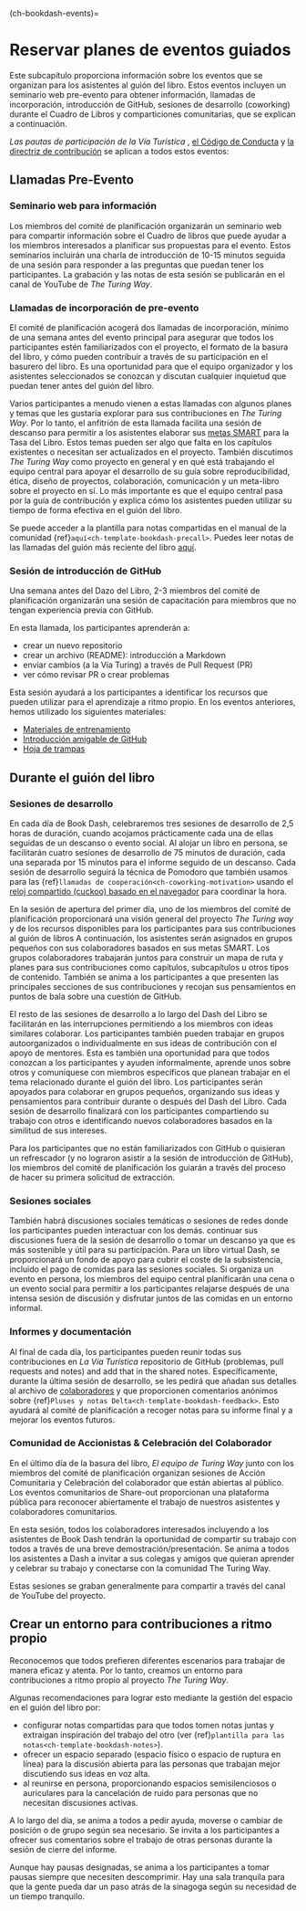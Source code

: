 (ch-bookdash-events)=
# Reservar planes de eventos guiados

Este subcapítulo proporciona información sobre los eventos que se organizan para los asistentes al guión del libro. Estos eventos incluyen un seminario web pre-evento para obtener información, llamadas de incorporación, introducción de GitHub, sesiones de desarrollo (coworking) durante el Cuadro de Libros y comparticiones comunitarias, que se explican a continuación.

_Las pautas de participación de la Vía Turística_ , [el Código de Conducta](https://the-turing-way.netlify.app/community-handbook/coc.html) y [la directriz de contribución](https://github.com/alan-turing-institute/the-turing-way/blob/main/CONTRIBUTING.md) se aplican a todos estos eventos:

## Llamadas Pre-Evento

### Seminario web para información

Los miembros del comité de planificación organizarán un seminario web para compartir información sobre el Cuadro de libros que puede ayudar a los miembros interesados a planificar sus propuestas para el evento. Estos seminarios incluirán una charla de introducción de 10-15 minutos seguida de una sesión para responder a las preguntas que puedan tener los participantes. La grabación y las notas de esta sesión se publicarán en el canal de YouTube de _The Turing Way_.

### Llamadas de incorporación de pre-evento

El comité de planificación acogerá dos llamadas de incorporación, mínimo de una semana antes del evento principal para asegurar que todos los participantes estén familiarizados con el proyecto, el formato de la basura del libro, y cómo pueden contribuir a través de su participación en el basurero del libro. Es una oportunidad para que el equipo organizador y los asistentes seleccionados se conozcan y discutan cualquier inquietud que puedan tener antes del guión del libro.

Varios participantes a menudo vienen a estas llamadas con algunos planes y temas que les gustaría explorar para sus contribuciones en _The Turing Way_. Por lo tanto, el anfitrión de esta llamada facilita una sesión de descanso para permitir a los asistentes elaborar sus [metas SMART](https://www.atlassian.com/blog/productivity/how-to-write-smart-goals) para la Tasa del Libro. Estos temas pueden ser algo que falta en los capítulos existentes o necesitan ser actualizados en el proyecto. También discutimos _The Turing Way_ como proyecto en general y en qué está trabajando el equipo central para apoyar el desarrollo de su guía sobre reproducibilidad, ética, diseño de proyectos, colaboración, comunicación y un meta-libro sobre el proyecto en sí. Lo más importante es que el equipo central pasa por la guía de contribución y explica cómo los asistentes pueden utilizar su tiempo de forma efectiva en el guión del libro.

Se puede acceder a la plantilla para notas compartidas en el manual de la comunidad {ref}`aquí<ch-template-bookdash-precall>`. Puedes leer notas de las llamadas del guión más reciente del libro [aquí](https://hackmd.io/@turingway).

### Sesión de introducción de GitHub

Una semana antes del Dazo del Libro, 2-3 miembros del comité de planificación organizarán una sesión de capacitación para miembros que no tengan experiencia previa con GitHub.

En esta llamada, los participantes aprenderán a:
- crear un nuevo repositorio
- crear un archivo (README): introducción a Markdown
- enviar cambios (a la Vía Turing) a través de Pull Request (PR)
- ver cómo revisar PR o crear problemas

Esta sesión ayudará a los participantes a identificar los recursos que pueden utilizar para el aprendizaje a ritmo propio. En los eventos anteriores, hemos utilizado los siguientes materiales:
- [Materiales de entrenamiento](https://malvikasharan.github.io/developing_collaborative_document)
- [Introducción amigable de GitHub](https://docs.google.com/presentation/d/e/2PACX-1vR-Qu4kYulSMGnnAHH9-OonNiLkaJrsolEecEkt0VD5_3PmKWePmiSQwxK3QHoq5gNsL-MJKowmgsAx/pub?start=false&loop=false&delayms=3000)
- [Hoja de trampas](https://guides.github.com/pdfs/markdown-cheatsheet-online.pdf)

## Durante el guión del libro

### Sesiones de desarrollo

En cada día de Book Dash, celebraremos tres sesiones de desarrollo de 2,5 horas de duración, cuando acojamos prácticamente cada una de ellas seguidas de un descanso o evento social. Al alojar un libro en persona, se facilitarán cuatro sesiones de desarrollo de 75 minutos de duración, cada una separada por 15 minutos para el informe seguido de un descanso. Cada sesión de desarrollo seguirá la técnica de Pomodoro que también usamos para las {ref}`llamadas de cooperación<ch-coworking-motivation>` usando el [reloj compartido (cuckoo) basado en el navegador](https://cuckoo.team/tw-bookdash) para coordinar la hora.

En la sesión de apertura del primer día, uno de los miembros del comité de planificación proporcionará una visión general del proyecto _The Turing way_ y de los recursos disponibles para los participantes para sus contribuciones al guión de libros A continuación, los asistentes serán asignados en grupos pequeños con sus colaboradores basados en sus metas SMART. Los grupos colaboradores trabajarán juntos para construir un mapa de ruta y planes para sus contribuciones como capítulos, subcapítulos u otros tipos de contenido. También se anima a los participantes a que presenten las principales secciones de sus contribuciones y recojan sus pensamientos en puntos de bala sobre una cuestión de GitHub.

El resto de las sesiones de desarrollo a lo largo del Dash del Libro se facilitarán en las interrupciones permitiendo a los miembros con ideas similares colaborar. Los participantes también pueden trabajar en grupos autoorganizados o individualmente en sus ideas de contribución con el apoyo de mentores. Esta es también una oportunidad para que todos conozcan a los participantes y ayuden informalmente, aprende unos sobre otros y comuníquese con miembros específicos que planean trabajar en el tema relacionado durante el guión del libro. Los participantes serán apoyados para colaborar en grupos pequeños, organizando sus ideas y pensamientos para contribuir durante o después del Dash del Libro. Cada sesión de desarrollo finalizará con los participantes compartiendo su trabajo con otros e identificando nuevos colaboradores basados en la similitud de sus intereses.

Para los participantes que no están familiarizados con GitHub o quisieran un refrescador (y no lograron asistir a la sesión de introducción de GitHub), los miembros del comité de planificación los guiarán a través del proceso de hacer su primera solicitud de extracción.

### Sesiones sociales

También habrá discusiones sociales temáticas o sesiones de redes donde los participantes pueden interactuar con los demás. continuar sus discusiones fuera de la sesión de desarrollo o tomar un descanso ya que es más sostenible y útil para su participación. Para un libro virtual Dash, se proporcionará un fondo de apoyo para cubrir el coste de la subsistencia, incluido el pago de comidas para las sesiones sociales. Si organiza un evento en persona, los miembros del equipo central planificarán una cena o un evento social para permitir a los participantes relajarse después de una intensa sesión de discusión y disfrutar juntos de las comidas en un entorno informal.

### Informes y documentación

Al final de cada día, los participantes pueden reunir todas sus contribuciones en _La Vía Turística_ repositorio de GitHub (problemas, pull requests and notes) and add that in the shared notes. Específicamente, durante la última sesión de desarrollo, se les pedirá que añadan sus detalles al archivo de [colaboradores](https://github.com/alan-turing-institute/the-turing-way/tree/book-dash-chapter/contributors.md) y que proporcionen comentarios anónimos sobre {ref}`Pluses y notas Delta<ch-template-bookdash-feedback>`. Esto ayudará al comité de planificación a recoger notas para su informe final y a mejorar los eventos futuros.

### Comunidad de Accionistas & Celebración del Colaborador

En el último día de la basura del libro, _El equipo de Turing Way_ junto con los miembros del comité de planificación organizan sesiones de Acción Comunitaria y Celebración del colaborador que están abiertas al público. Los eventos comunitarios de Share-out proporcionan una plataforma pública para reconocer abiertamente el trabajo de nuestros asistentes y colaboradores comunitarios.

En esta sesión, todos los colaboradores interesados incluyendo a los asistentes de Book Dash tendrán la oportunidad de compartir su trabajo con todos a través de una breve demostración/presentación. Se anima a todos los asistentes a Dash a invitar a sus colegas y amigos que quieran aprender y celebrar su trabajo y conectarse con la comunidad The Turing Way.

Estas sesiones se graban generalmente para compartir a través del canal de YouTube del proyecto.

## Crear un entorno para contribuciones a ritmo propio

Reconocemos que todos prefieren diferentes escenarios para trabajar de manera eficaz y atenta. Por lo tanto, creamos un entorno para contribuciones a ritmo propio al proyecto _The Turing Way_.

Algunas recomendaciones para lograr esto mediante la gestión del espacio en el guión del libro por:
- configurar notas compartidas para que todos tomen notas juntas y extraigan inspiración del trabajo del otro (ver {ref}`plantilla para las notas<ch-template-bookdash-notes>`).
- ofrecer un espacio separado (espacio físico o espacio de ruptura en línea) para la discusión abierta para las personas que trabajan mejor discutiendo sus ideas en voz alta.
- al reunirse en persona, proporcionando espacios semisilenciosos o auriculares para la cancelación de ruido para personas que no necesitan discusiones activas.

A lo largo del día, se anima a todos a pedir ayuda, moverse o cambiar de posición o de grupo según sea necesario. Se invita a los participantes a ofrecer sus comentarios sobre el trabajo de otras personas durante la sesión de cierre del informe.

Aunque hay pausas designadas, se anima a los participantes a tomar pausas siempre que necesiten descomprimir. Hay una sala tranquila para que la gente pueda dar un paso atrás de la sinagoga según su necesidad de un tiempo tranquilo.
